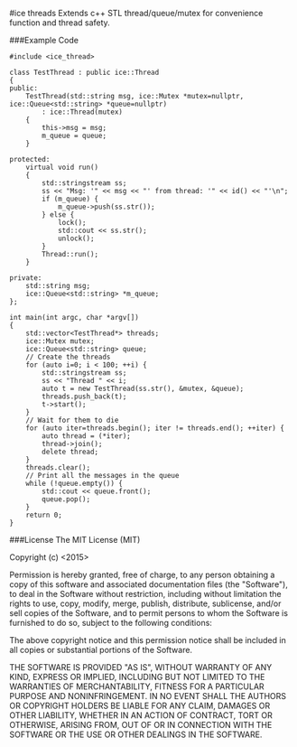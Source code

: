 #ice threads
Extends c++ STL thread/queue/mutex for convenience function and thread safety.

###Example Code
```
#include <ice_thread>

class TestThread : public ice::Thread
{
public:
    TestThread(std::string msg, ice::Mutex *mutex=nullptr, ice::Queue<std::string> *queue=nullptr)
        : ice::Thread(mutex)
    {
        this->msg = msg;
        m_queue = queue;
    }

protected:
    virtual void run()
    {
        std::stringstream ss;
        ss << "Msg: '" << msg << "' from thread: '" << id() << "'\n";
        if (m_queue) {
            m_queue->push(ss.str());
        } else {
            lock();
            std::cout << ss.str();
            unlock();
        }
        Thread::run();
    }

private:
    std::string msg;
    ice::Queue<std::string> *m_queue;
};

int main(int argc, char *argv[])
{
	std::vector<TestThread*> threads;
	ice::Mutex mutex;
	ice::Queue<std::string> queue;
	// Create the threads
	for (auto i=0; i < 100; ++i) {
		std::stringstream ss;
		ss << "Thread " << i;
		auto t = new TestThread(ss.str(), &mutex, &queue);
		threads.push_back(t);
		t->start();
	}
	// Wait for them to die
	for (auto iter=threads.begin(); iter != threads.end(); ++iter) {
		auto thread = (*iter);
		thread->join();
		delete thread;
	}
	threads.clear();
	// Print all the messages in the queue
	while (!queue.empty()) {
		std::cout << queue.front();
		queue.pop();
	}
	return 0;
}

```

###License
The MIT License (MIT)

Copyright (c) <2015> <David Rebbe>

Permission is hereby granted, free of charge, to any person obtaining a copy
of this software and associated documentation files (the "Software"), to deal
in the Software without restriction, including without limitation the rights
to use, copy, modify, merge, publish, distribute, sublicense, and/or sell
copies of the Software, and to permit persons to whom the Software is
furnished to do so, subject to the following conditions:

The above copyright notice and this permission notice shall be included in
all copies or substantial portions of the Software.

THE SOFTWARE IS PROVIDED "AS IS", WITHOUT WARRANTY OF ANY KIND, EXPRESS OR
IMPLIED, INCLUDING BUT NOT LIMITED TO THE WARRANTIES OF MERCHANTABILITY,
FITNESS FOR A PARTICULAR PURPOSE AND NONINFRINGEMENT. IN NO EVENT SHALL THE
AUTHORS OR COPYRIGHT HOLDERS BE LIABLE FOR ANY CLAIM, DAMAGES OR OTHER
LIABILITY, WHETHER IN AN ACTION OF CONTRACT, TORT OR OTHERWISE, ARISING FROM,
OUT OF OR IN CONNECTION WITH THE SOFTWARE OR THE USE OR OTHER DEALINGS IN
THE SOFTWARE.